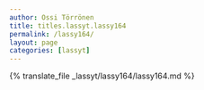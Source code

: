 ```yaml
---
author: Ossi Törrönen
title: titles.lassyt.lassy164
permalink: /lassy164/
layout: page
categories: [lassyt]
---
```

{% translate_file _lassyt/lassy164/lassy164.md %}